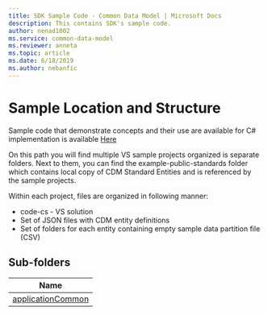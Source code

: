 ```yaml
---
title: SDK Sample Code - Common Data Model | Microsoft Docs
description: This contains SDK's sample code.
author: nenad1002
ms.service: common-data-model
ms.reviewer: anneta
ms.topic: article
ms.date: 6/18/2019
ms.author: nebanfic
---
```


# Sample Location and Structure

Sample code that demonstrate concepts and their use  are available for C# implementation is available <a href  = "https://commondatamodel.visualstudio.com/CDM/_git/CDM.Tools.Public?path=%2FSDK-examples&version=GBfeatures%2Fcdm0.9">Here</a>

On this path you will find multiple VS sample projects organized is separate folders. Next to them, you can find the example-public-standards folder which contains local copy of CDM Standard Entities and is referenced by the sample projects.

Within each project, files are organized in following manner:

- code-cs - VS solution
- Set of JSON files with CDM entity definitions
- Set of folders for each entity containing empty sample data partition file (CSV)


## Sub-folders

|Name|
|---|
|[applicationCommon](applicationCommon/overview.md)|



